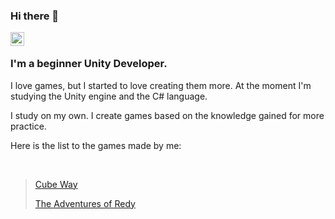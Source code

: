 ### Hi there 👋

<a href="https://www.linkedin.com/in/tigran-avagyan-483864236/">
  <img align="left" alt="Abhishek's LinkedIN" width="22px" src="https://raw.githubusercontent.com/peterthehan/peterthehan/master/assets/linkedin.svg" />
</a>

<br />

### I'm a beginner Unity Developer. 

I love games, but I started to love creating them more.
At the moment I'm studying the Unity engine and the C# language.

I study on my own. I create games based on the knowledge gained for more practice.

Here is the list to the games made by me:

<br />

>  [Cube Way](https://github.com/Tigran199625/Cube_Way)
>  
>  [The Adventures of Redy](https://github.com/Tigran199625/The_Adventures_of_Redy)

